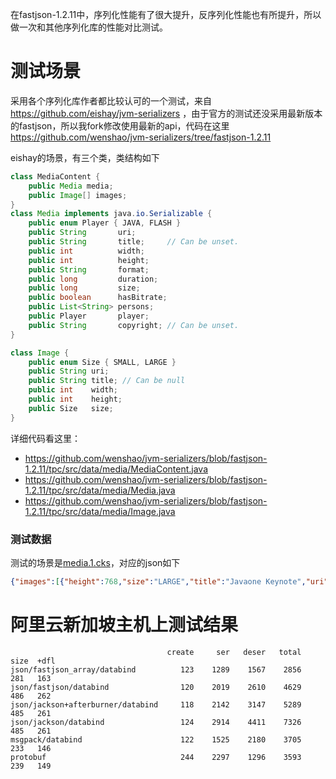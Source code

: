 在fastjson-1.2.11中，序列化性能有了很大提升，反序列化性能也有所提升，所以做一次和其他序列化库的性能对比测试。

# 测试场景
采用各个序列化库作者都比较认可的一个测试，来自 https://github.com/eishay/jvm-serializers ，由于官方的测试还没采用最新版本的fastjson，所以我fork修改使用最新的api，代码在这里 https://github.com/wenshao/jvm-serializers/tree/fastjson-1.2.11

eishay的场景，有三个类，类结构如下
```java
class MediaContent {
	public Media media;
	public Image[] images;
}
class Media implements java.io.Serializable {
    public enum Player { JAVA, FLASH }
    public String       uri;
    public String       title;     // Can be unset.
    public int          width;
    public int          height;
    public String       format;
    public long         duration;
    public long         size;
    public boolean      hasBitrate;
    public List<String> persons;
    public Player       player;
    public String       copyright; // Can be unset.
}

class Image {
    public enum Size { SMALL, LARGE }
    public String uri;
    public String title; // Can be null
    public int    width;
    public int    height;
    public Size   size;
}
```
详细代码看这里：
* https://github.com/wenshao/jvm-serializers/blob/fastjson-1.2.11/tpc/src/data/media/MediaContent.java
* https://github.com/wenshao/jvm-serializers/blob/fastjson-1.2.11/tpc/src/data/media/Media.java
* https://github.com/wenshao/jvm-serializers/blob/fastjson-1.2.11/tpc/src/data/media/Image.java

### 测试数据
测试的场景是[media.1.cks](https://github.com/wenshao/jvm-serializers/blob/fastjson-1.2.11/tpc/data/media.1.cks)，对应的json如下
```json
{"images":[{"height":768,"size":"LARGE","title":"Javaone Keynote","uri":"http://javaone.com/keynote_large.jpg","width":1024},{"height":240,"size":"SMALL","title":"Javaone Keynote","uri":"http://javaone.com/keynote_small.jpg","width":320}],"media":{"bitrate":262144,"duration":18000000,"format":"video/mpg4","height":480,"persons":["Bill Gates","Steve Jobs"],"player":"JAVA","size":58982400,"title":"Javaone Keynote","uri":"http://javaone.com/keynote.mpg","width":640}}
```

# 阿里云新加坡主机上测试结果

```
                                   create     ser   deser   total   size  +dfl
json/fastjson_array/databind          123    1289    1567    2856    281   163
json/fastjson/databind                120    2019    2610    4629    486   262
json/jackson+afterburner/databind     118    2142    3147    5289    485   261
json/jackson/databind                 124    2914    4411    7326    485   261
msgpack/databind                      122    1525    2180    3705    233   146
protobuf                              244    2297    1296    3593    239   149
```